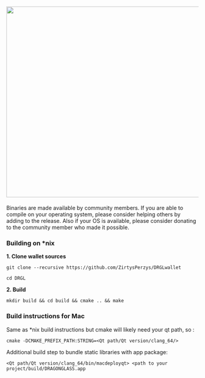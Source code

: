 <h1 align="center"><img title="The Long Night Is Coming" src="https://raw.githubusercontent.com/ZirtysPerzys/DRGL/master/src/images/splash.png" width="1800" height="500" ><img/></h1>

Binaries are made available by community members. If you are able to compile on your operating system, please consider helping others by adding to the release. Also if your OS is available, please consider donating to the community member who made it possible. 


### Building on *nix

**1. Clone wallet sources**

```
git clone --recursive https://github.com/ZirtysPerzys/DRGLwallet
```

```
cd DRGL
```

**2. Build**

```
mkdir build && cd build && cmake .. && make
```
### Build instructions for Mac
Same as *nix build instructions but cmake will likely need your qt path, so :
```
cmake -DCMAKE_PREFIX_PATH:STRING=<Qt path/Qt version/clang_64/> 
```
Additional build step to bundle static libraries with app package:
```
<Qt path/Qt version/clang_64/bin/macdeployqt> <path to your project/build/DRAGONGLASS.app
```
